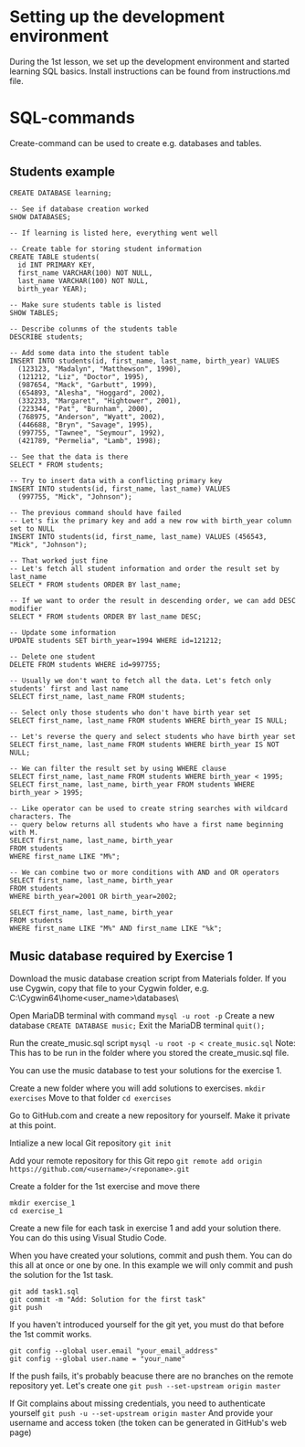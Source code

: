 # Setting up the development environment
During the 1st lesson, we set up the development environment and started learning SQL basics.
Install instructions can be found from instructions.md file.

# SQL-commands
Create-command can be used to create e.g. databases and tables.

## Students example
```
CREATE DATABASE learning;

-- See if database creation worked
SHOW DATABASES;

-- If learning is listed here, everything went well

-- Create table for storing student information
CREATE TABLE students(
  id INT PRIMARY KEY,
  first_name VARCHAR(100) NOT NULL,
  last_name VARCHAR(100) NOT NULL,
  birth_year YEAR);

-- Make sure students table is listed
SHOW TABLES;

-- Describe colunms of the students table
DESCRIBE students;

-- Add some data into the student table
INSERT INTO students(id, first_name, last_name, birth_year) VALUES
  (123123, "Madalyn", "Matthewson", 1990),
  (121212, "Liz", "Doctor", 1995),
  (987654, "Mack", "Garbutt", 1999),
  (654893, "Alesha", "Hoggard", 2002),
  (332233, "Margaret", "Hightower", 2001),
  (223344, "Pat", "Burnham", 2000),
  (768975, "Anderson", "Wyatt", 2002),
  (446688, "Bryn", "Savage", 1995),
  (997755, "Tawnee", "Seymour", 1992),
  (421789, "Permelia", "Lamb", 1998);

-- See that the data is there
SELECT * FROM students;

-- Try to insert data with a conflicting primary key
INSERT INTO students(id, first_name, last_name) VALUES
  (997755, "Mick", "Johnson");

-- The previous command should have failed
-- Let's fix the primary key and add a new row with birth_year column set to NULL
INSERT INTO students(id, first_name, last_name) VALUES (456543, "Mick", "Johnson");

-- That worked just fine
-- Let's fetch all student information and order the result set by last_name
SELECT * FROM students ORDER BY last_name;

-- If we want to order the result in descending order, we can add DESC modifier
SELECT * FROM students ORDER BY last_name DESC;

-- Update some information
UPDATE students SET birth_year=1994 WHERE id=121212;

-- Delete one student
DELETE FROM students WHERE id=997755;

-- Usually we don't want to fetch all the data. Let's fetch only students' first and last name
SELECT first_name, last_name FROM students;

-- Select only those students who don't have birth year set
SELECT first_name, last_name FROM students WHERE birth_year IS NULL;

-- Let's reverse the query and select students who have birth year set
SELECT first_name, last_name FROM students WHERE birth_year IS NOT NULL;

-- We can filter the result set by using WHERE clause
SELECT first_name, last_name FROM students WHERE birth_year < 1995;
SELECT first_name, last_name, birth_year FROM students WHERE birth_year > 1995;

-- Like operator can be used to create string searches with wildcard characters. The
-- query below returns all students who have a first name beginning with M.
SELECT first_name, last_name, birth_year
FROM students
WHERE first_name LIKE "M%";

-- We can combine two or more conditions with AND and OR operators
SELECT first_name, last_name, birth_year
FROM students
WHERE birth_year=2001 OR birth_year=2002;

SELECT first_name, last_name, birth_year
FROM students
WHERE first_name LIKE "M%" AND first_name LIKE "%k";
```

## Music database required by Exercise 1
Download the music database creation script from Materials folder.
If you use Cygwin, copy that file to your Cygwin folder, e.g.
C:\Cygwin64\home\<user_name>\databases\

Open MariaDB terminal with command `mysql -u root -p`
Create a new database `CREATE DATABASE music;`
Exit the MariaDB terminal `quit();`

Run the create_music.sql script
`mysql -u root -p < create_music.sql`
Note: This has to be run in the folder where you stored the create_music.sql file.

You can use the music database to test your solutions for the exercise 1.

Create a new folder where you will add solutions to exercises.
`mkdir exercises`
Move to that folder
`cd exercises`

Go to GitHub.com and create a new repository for yourself. Make it private at this point.

Intialize a new local Git repository
`git init`

Add your remote repository for this Git repo
`git remote add origin https://github.com/<username>/<reponame>.git`

Create a folder for the 1st exercise and move there
```
mkdir exercise_1
cd exercise_1
```

Create a new file for each task in exercise 1 and add your solution there.
You can do this using Visual Studio Code.

When you have created your solutions, commit and push them. You can do this all at once or one by one. In this example we will only commit and push the solution for the 1st task.

```
git add task1.sql
git commit -m "Add: Solution for the first task"
git push
```

If you haven't introduced yourself for the git yet, you must do that before the 1st commit works.
```
git config --global user.email "your_email_address"
git config --global user.name = "your_name"
```

If the push fails, it's probably beacuse there are no branches on the remote repository yet.
Let's create one
`git push --set-upstream origin master`

If Git complains about missing credentials, you need to authenticate yourself
`git push -u --set-upstream origin master`
And provide your username and access token (the token can be generated in GitHub's web page)